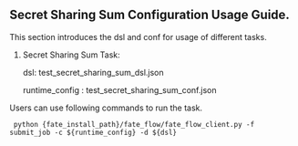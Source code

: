 ## Secret Sharing Sum Configuration Usage Guide.

 This section introduces the dsl and conf for usage of different tasks.

 1. Secret Sharing Sum Task:

     dsl: test_secret_sharing_sum_dsl.json

     runtime_config : test_secret_sharing_sum_conf.json

 Users can use following commands to run the task.

     python {fate_install_path}/fate_flow/fate_flow_client.py -f submit_job -c ${runtime_config} -d ${dsl}